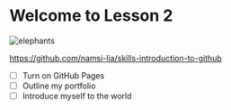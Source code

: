 # Welcome to Lesson 2

![elephants](https://github.com/namsi-lia/skills-communicate-using-markdown/assets/57127948/de1e5fc0-5903-4c4b-ada8-b39d05701013)

https://github.com/namsi-lia/skills-introduction-to-github

 - [ ] Turn on GitHub Pages
- [ ] Outline my portfolio
- [ ] Introduce myself to the world
